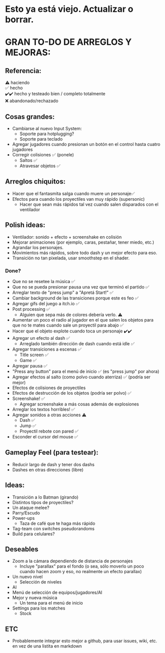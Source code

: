 # Esto ya está viejo. Actualizar o borrar.

# GRAN TO-DO DE ARREGLOS Y MEJORAS:

## Referencia:
⚠️ haciendo  
✅ hecho  
✔️✔️ hecho y testeado bien / completo totalmente  
❌ abandonado/rechazado  

## Cosas grandes:
- Cambiarse al nuevo Input System:
    - Soporte para hotplugging?
    - Soporte para teclado
- Agregar jugadores cuando presionan un botón en el control hasta cuatro jugadores
- Corregir colisiones ✅ (ponele)
    - Saltos ️️✅
    - Atravesar objetos ✅

## Arreglos chiquitos:

- Hacer que el fantasmita salga cuando muere un personaje✅
- Efectos para cuando los proyectiles van muy rápido (supersonic)
    - Hacer que sean más rápidos tal vez cuando salen disparados con el ventilador

## Polish ideas:
- Ventilador: sonido + efecto + screenshake en colisión
- Mejorar animaciones (por ejemplo, caras, pestañar, tener miedo, etc.)
- Agrandar los personajes.
- Movimientos más rápidos, sobre todo dash y un mejor efecto para eso.
- Transición no tan pixelada, usar smoothstep en el shader.

### Done?

- Que no se resetee la música ✅
- Que no se pueda presionar pausa una vez que terminó el partido ✅
- Arreglar texto de "press jump" a "Apretá Start!" ✅
- Cambiar background de las transiciones porque este es feo ✅
- Agregar gifs del juego a itch.io ✅
- Post processing ✅
    - Alguien que sepa más de colores debería verlo. ⚠️
- Aumentar un poco el radio al jugador en el que salen los objetos para que no te mates cuando sale un proyectil para abajo ✅
- Hacer que el objeto explote cuando toca un personaje ✔️✔️
- Agregar un efecto al dash ️️✅
    - Arreglado también dirección de dash cuando está idle ✅
- Agregar transiciones a escenas ️✅
    - Title screen ✅
    - Game ✅    
- Agregar pausa ✅
- "Press any button" para el menú de inicio ✅ (es "press jump" por ahora)
- Agregar efectos al salto (como polvo cuando aterriza) ✅ (podría ser mejor)
- Efectos de colisiones de proyectiles
- Efectos de destrucción de los objetos (podría ser polvo) ✅
- Screenshake! ✅
    - Agregar screenshake a más cosas además de explosiones
- Arreglar los textos horribles! ✅
- Agregar sonidos a otras acciones ⚠️
    - Dash ✅
    - Jump ✅
    - Proyectil rebote con pared ✅
- Esconder el cursor del mouse ✅

## Gameplay Feel (para testear):
- Reducir largo de dash y tener dos dashs
- Dashes en otras direcciones (libre)

## Ideas:
- Transición a lo Batman (girando)
- Distintos tipos de proyectiles?
- Un ataque melee?
- Parry/Escudo
- Power-ups
    - Taza de café que te haga más rápido
- Tag-team con switches pseudorandoms
- Build para celulares?

## Deseables
- Zoom a la cámara dependiendo de distancia de personajes
    - Incluye "parallax" para el fondo (o sea, sólo moverlo un poco cuando hacen zoom y eso, no realmente un efecto parallax)
- Un nuevo nivel
    - Selección de niveles
- AI
- Menú de selección de equipos/jugadores/AI
- Mejor y nueva música
    - Un tema para el menú de inicio
- Settings para los matches
    - Stock

## ETC
- Probablemente integrar esto mejor a github, para usar issues, wiki, etc. en vez de una listita en markdown
